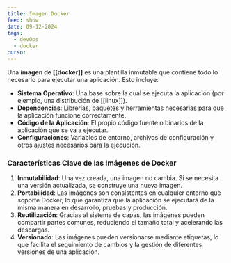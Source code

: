 ```yaml
---
title: Imagen Docker
feed: show
date: 09-12-2024
tags:
  - devOps
  - docker
curso:
---
```

Una **imagen de [[docker]]** es una plantilla inmutable que contiene todo lo necesario para ejecutar una aplicación. Esto incluye:

- **Sistema Operativo**: Una base sobre la cual se ejecuta la aplicación (por ejemplo, una distribución de [[linux]]).
- **Dependencias**: Librerías, paquetes y herramientas necesarias para que la aplicación funcione correctamente.
- **Código de la Aplicación**: El propio código fuente o binarios de la aplicación que se va a ejecutar.
- **Configuraciones**: Variables de entorno, archivos de configuración y otros ajustes necesarios para la ejecución.
 
### **Características Clave de las Imágenes de Docker**

1. **Inmutabilidad**: Una vez creada, una imagen no cambia. Si se necesita una versión actualizada, se construye una nueva imagen.
2. **Portabilidad**: Las imágenes son consistentes en cualquier entorno que soporte Docker, lo que garantiza que la aplicación se ejecutará de la misma manera en desarrollo, pruebas y producción.
3. **Reutilización**: Gracias al sistema de capas, las imágenes pueden compartir partes comunes, reduciendo el tamaño total y acelerando las descargas.
4. **Versionado**: Las imágenes pueden versionarse mediante etiquetas, lo que facilita el seguimiento de cambios y la gestión de diferentes versiones de una aplicación.
